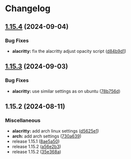 # Changelog

## [1.15.4](https://github.com/engeir/stowfiles/compare/alacritty_arch-v1.15.3...alacritty_arch-v1.15.4) (2024-09-04)


### Bug Fixes

* **alacritty:** fix the alacritty adjust opacity script ([d84b9d1](https://github.com/engeir/stowfiles/commit/d84b9d1f156fc349d40c54ebc768c8e31e3dc640))

## [1.15.3](https://github.com/engeir/stowfiles/compare/alacritty_arch-v1.15.2...alacritty_arch-v1.15.3) (2024-09-03)


### Bug Fixes

* **alacritty:** use similar settings as on ubuntu ([78b756d](https://github.com/engeir/stowfiles/commit/78b756dc053494ab8c18efb94f233bb5be7b1411))

## 1.15.2 (2024-08-11)


### Miscellaneous

* **alacritty:** add arch linux settings ([d5625e1](https://github.com/engeir/stowfiles/commit/d5625e1eafbaf13bccecdd6879fb82be0e0df817))
* **arch:** add arch settings ([730a639](https://github.com/engeir/stowfiles/commit/730a639ab45e0c596a54a9128f1773058d8742d6))
* release 1.15.1 ([8ae5a50](https://github.com/engeir/stowfiles/commit/8ae5a506399c8574fd780fa48e6df75e7bf92946))
* release 1.15.2 ([a56e2b3](https://github.com/engeir/stowfiles/commit/a56e2b3e1a6a859ad6b0b3953832b88fd87ecfcb))
* release 1.15.2 ([35e368a](https://github.com/engeir/stowfiles/commit/35e368a1bf125ca33b6acc36d32f86ed88ca87be))
